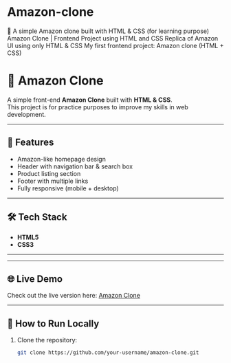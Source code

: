 # Amazon-clone
🛒 A simple Amazon clone built with HTML &amp; CSS (for learning purpose)  Amazon Clone | Frontend Project using HTML and CSS  Replica of Amazon UI using only HTML &amp; CSS  My first frontend project: Amazon clone (HTML + CSS)
# 🛒 Amazon Clone

A simple front-end **Amazon Clone** built with **HTML & CSS**.  
This project is for practice purposes to improve my skills in web development.

---

## 🚀 Features
- Amazon-like homepage design
- Header with navigation bar & search box
- Product listing section
- Footer with multiple links
- Fully responsive (mobile + desktop)

---

## 🛠️ Tech Stack
- **HTML5**
- **CSS3**

---

---

## 🌐 Live Demo
Check out the live version here: [Amazon Clone](https://your-username.github.io/amazon-clone/)

---

## 📂 How to Run Locally
1. Clone the repository:
   ```bash
   git clone https://github.com/your-username/amazon-clone.git
